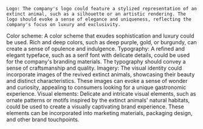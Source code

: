     Logo: The company's logo could feature a stylized representation of an extinct animal, such as a silhouette or an artistic rendering. The logo should evoke a sense of elegance and uniqueness, reflecting the company's focus on luxury and exclusivity.
Color scheme: A color scheme that exudes sophistication and luxury could be used. Rich and deep colors, such as deep purple, gold, or burgundy, can create a sense of opulence and indulgence.
Typography: A refined and elegant typeface, such as a serif font with delicate details, could be used for the company's branding materials. The typography should convey a sense of craftsmanship and quality.
Imagery: The visual identity could incorporate images of the revived extinct animals, showcasing their beauty and distinct characteristics. These images can evoke a sense of wonder and curiosity, appealing to consumers looking for a unique gastronomic experience.
Visual elements: Delicate and intricate visual elements, such as ornate patterns or motifs inspired by the extinct animals' natural habitats, could be used to create a visually captivating brand experience. These elements can be incorporated into marketing materials, packaging design, and other brand touchpoints.

